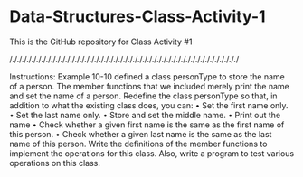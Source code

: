 # Data-Structures-Class-Activity-1

This is the GitHub repository for Class Activity #1

/./././././././././././././././././././././././././././././././././././././././././././././././

Instructions:
Example 10-10 defined a class personType to store the name of a person. The member
functions that we included merely print the name and set the name of a person.
Redefine the class personType so that, in addition to what the existing class does, you can:
  • Set the first name only.
  • Set the last name only.
  • Store and set the middle name.
  • Print out the name
  • Check whether a given first name is the same as the first name of this person.
  • Check whether a given last name is the same as the last name of this person.
Write the definitions of the member functions to implement the operations for
this class. Also, write a program to test various operations on this class.

